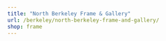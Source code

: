 ```yaml
---
title: "North Berkeley Frame & Gallery"
url: /berkeley/north-berkeley-frame-and-gallery/
shop: frame
---
```

